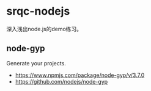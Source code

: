 # srqc-nodejs
深入浅出node.js的demo练习。

## node-gyp
Generate your projects.

- https://www.npmjs.com/package/node-gyp/v/3.7.0
- https://github.com/nodejs/node-gyp



